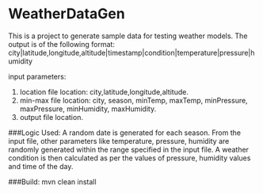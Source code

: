 # WeatherDataGen

This is a project to generate sample data for testing weather models. 
The output is of the following format:
city|latitude,longitude,altitude|timestamp|condition|temperature|pressure|humidity

input parameters:
  1. location file location: city,latitude,longitude,altitude.
  2. min-max file location: city, season, minTemp, maxTemp, minPressure, maxPressure, minHumidity, maxHumidity.
  3. output file location.

###Logic Used:
A random date is generated for each season. From the input file, other parameters like temperature, pressure, humidity are randomly generated within the range specified in the input file. A weather condition is then calculated as per the values of pressure, humidity values and time of the day.

###Build:
mvn clean install
